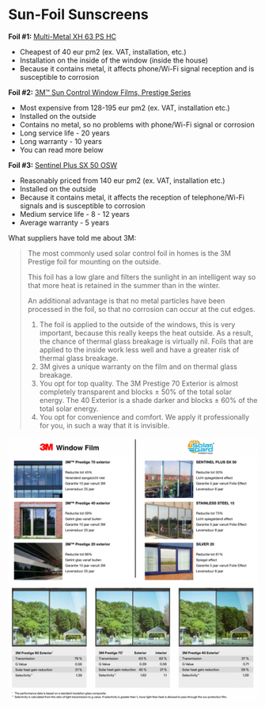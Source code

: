 # Sun-Foil Sunscreens

**Foil #1:** [Multi-Metal XH 63 PS HC](https://suncontrol.nl/product/multi-metal-xh-63-ps-hc/)

* Cheapest of 40 eur pm2 (ex. VAT, installation, etc.)
* Installation on the inside of the window (inside the house)
* Because it contains metal, it affects phone/Wi-Fi signal reception and is susceptible to corrosion

**Foil #2:** [3M™ Sun Control Window Films, Prestige Series](https://www.3mnederland.nl/3M/nl\_NL/p/d/b5005059011/)

* Most expensive from 128-195 eur pm2 (ex. VAT, installation etc.)
* Installed on the outside
* Contains no metal, so no problems with phone/Wi-Fi signal or corrosion
* Long service life - 20 years
* Long warranty - 10 years
* You can read more below

**Foil #3:** [Sentinel Plus SX 50 OSW](https://www.solargard.com/in/product/sentinel-plus/)

* Reasonably priced from 140 eur pm2 (ex. VAT, installation etc.)
* Installed on the outside
* Because it contains metal, it affects the reception of telephone/Wi-Fi signals and is susceptible to corrosion
* Medium service life - 8 - 12 years
* Average warranty - 5 years

What suppliers have told me about 3M:

> The most commonly used solar control foil in homes is the 3M Prestige foil for mounting on the outside.
>
> This foil has a low glare and filters the sunlight in an intelligent way so that more heat is retained in the summer than in the winter.
>
> An additional advantage is that no metal particles have been processed in the foil, so that no corrosion can occur at the cut edges.
>
> 1. The foil is applied to the outside of the windows, this is very important, because this really keeps the heat outside. As a result, the chance of thermal glass breakage is virtually nil. Foils that are applied to the inside work less well and have a greater risk of thermal glass breakage.
> 2. 3M gives a unique warranty on the film and on thermal glass breakage.
> 3. You opt for top quality. The 3M Prestige 70 Exterior is almost completely transparent and blocks ± 50% of the total solar energy. The 40 Exterior is a shade darker and blocks ± 60% of the total solar energy.
> 4. You opt for convenience and comfort. We apply it professionally for you, in such a way that it is invisible.

<img src=".gitbook/assets/image.png" alt="" data-size="original">

<img src=".gitbook/assets/image (1).png" alt="" data-size="original">
